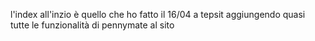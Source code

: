 l'index all'inzio è quello che ho fatto il 16/04 a tepsit aggiungendo quasi tutte le funzionalità di pennymate al sito
